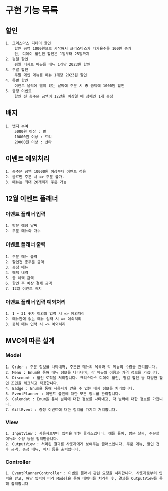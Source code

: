 # 구현 기능 목록

## 할인
    1. 크리스마스 디데이 할인
        할인 금액 1000원으로 시작해서 크리스마스가 다가올수록 100원 증가
        단, 디데이 할인만 할인은 1일부터 25일까지
    2. 평일 할인
        평일 디저트 메뉴를 메뉴 1개당 2023원 할인
    3. 주말 할인
        주말 메인 메뉴를 메뉴 1개당 2023원 할인
    4. 특별 할인
        이벤트 달력에 별이 있는 날짜에 주문 시 총 금액에 1000원 할인
    5. 증정 이벤트
        할인 전 총주문 금액이 12만원 이상일 때 샴페인 1개 증정

## 배지
    1. 뱃지 부여
        5000원 이상 : 별
        10000원 이상 : 트리
        20000원 이상 : 산타

## 이벤트 예외처리
    1. 총주문 금액 10000원 이상부터 이벤트 적용
    2. 음료만 주문 시 => 주문 불가.
    3. 메뉴는 최대 20개까지 주문 가능

## 12월 이벤트 플래너

### 이벤트 플래너 입력
    1. 방문 예정 날짜
    2. 주문 메뉴와 개수
    
### 이벤트 플래너 출력
    1. 주문 메뉴 출력
    2. 할인전 총주문 금액
    3. 증정 메뉴
    4. 혜택 내역
    5. 총 혜택 금액
    6. 할인 후 예상 결제 금액
    7. 12월 이벤트 배지

### 이벤트 플래너 입력 예외처리
    1. 1 ~ 31 숫자 이외의 입력 시 => 예외처리
    2. 메뉴판에 없는 메뉴 입력 시 => 예외처리
    3. 중복 메뉴 입력 시 => 예외처리
    
## MVC에 따른 설계

### Model
    1. Order : 주문 정보를 나타내며, 주문한 메뉴의 목록과 각 메뉴의 수량을 관리합니다.
    2. Menu : Enum을 통해 메뉴 정보를 나타내며, 각 메뉴의 이름과 가격 정보를 가집니다.
    3. Discount : 할인 로직을 처리합니다. 크리스마스 디데이 할인, 평일 할인 등 다양한 할인 조건을 체크하고 적용합니다.
    4. Badge : Enum을 통해 사용자가 얻을 수 있는 배지 정보를 처리합니다.
    5. EventPlanner : 이벤트 플랜에 대한 모든 정보를 관리합니다.
    6. Calendat : Enum을 통해 날짜에 대한 정보를 나타내고, 각 날짜에 대한 정보를 가집니다.
    7. GiftEvent : 증정 이벤트에 대한 정리를 가지고 처리합니다.

### View
    1. InputView : 사용자로부터 입력을 받는 클래스입니다. 예를 들어, 방문 날짜, 주문할 메뉴와 수량 등을 입력받습니다.
    2. OutputView : 처리된 결과를 사용자에게 보여주는 클래스입니다. 주문 메뉴, 할인 전 후 금액, 증정 메뉴, 배지 등을 출력합니다.

### Controller 
    1. EventPlannerController : 이벤트 플래너 관련 요청을 처리합니다. 사용자로부터 입력을 받고, 해당 입력에 따라 Model을 통해 데이터를 처리한 후, 결과를 OutputView를 통해 출력합니다


